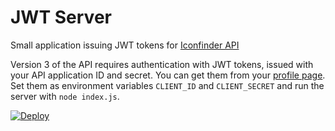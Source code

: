 # JWT Server
Small application issuing JWT tokens for [Iconfinder API](https://developer.iconfinder.com/)

Version 3 of the API requires authentication with JWT tokens, issued with your API application ID and secret. You can get them from your [profile page](https://www.iconfinder.com/account/applications). Set them as environment variables `CLIENT_ID` and `CLIENT_SECRET` and run the server with `node index.js`.

[![Deploy](https://www.herokucdn.com/deploy/button.svg)](https://heroku.com/deploy)
